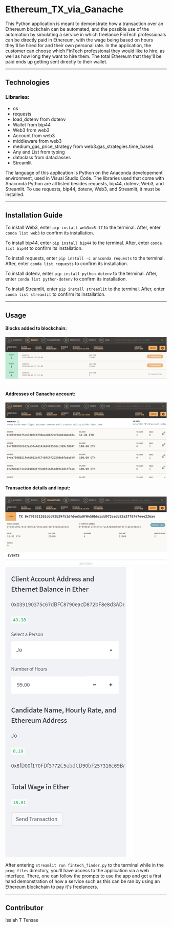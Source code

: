 # Ethereum_TX_via_Ganache

This Python application is meant to demonstrate how a transaction over an Ethereum blockchain can be automated, and the possible use of the automation by simulating a service in which freelance FinTech professionals can be directly paid in Ethereum, with the wage being based on hours they'll be hired for and their own personal rate.
In the application, the customer can choose which FinTech professional they would like to hire, as well as how long they want to hire them. The total Ethereum that they'll be paid ends up getting sent directly to their wallet.

---

## Technologies

### Libraries:
* os
* requests
* load_dotenv from dotenv
* Wallet from bip44
* Web3 from web3
* Account from web3
* middleware from web3
* medium_gas_price_strategy from web3.gas_strategies.time_based
* Any and List from typing
* dataclass from dataclasses
* Streamlit

The language of this application is Python on the Anaconda developement environment, used in Visual Studio Code. The libraries used that come with Anaconda Python are all listed besides requests, bip44, dotenv, Web3, and Streamlit. To use requests, bip44, dotenv, Web3, and Streamlit, it must be installed.

---

## Installation Guide

To install Web3, enter `pip install web3==5.17` to the terminal. After, enter `conda list web3` to confirm its installation.

To install bip44, enter `pip install bip44` to the terminal. After, enter `conda list bip44` to confirm its installation.

To install requests, enter `pip install -c anaconda requests` to the terminal. After, enter `conda list requests` to confirm its installation.

To install dotenv, enter `pip install python-dotenv` to the terminal. After, enter `conda list python-dotenv` to confirm its installation.

To install Streamlit, enter `pip install streamlit` to the terminal. After, enter `conda list streamlit` to confirm its installation.

---

## Usage

#### Blocks added to blockchain:

![Screenshot of blockchain.](images/blocks.png)

#### Addresses of Ganache account:

![Screenshot of Ganache addresses.](images/addresses.png)

#### Transaction details and input:

![Screenshot of transaction details.](images/transaction.png)![Screenshot of transaction input.](images/input.png)

After entering `streamlit run fintech_finder.py` to the terminal while in the `prog_files` directory, you'll have access to the application via a web interface. There, one can follow the prompts to use the app and get a first hand demonstration of how a service such as this can be ran by using an Ethereum blockchain to pay it's freelancers.

---

## Contributor

Isaiah T Tensae